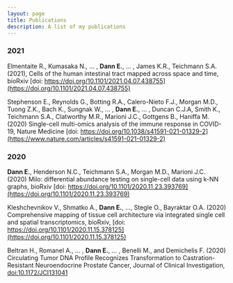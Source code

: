 ```yaml
---
layout: page
title: Publications
description: A list of my publications
---
```


### 2021

Elmentaite R., Kumasaka N., ... , **Dann E.**, ... , James K.R., Teichmann S.A. (2021), Cells of the human intestinal tract mapped across space and time, bioRxiv [doi: https://doi.org/10.1101/2021.04.07.438755](https://doi.org/10.1101/2021.04.07.438755)

Stephenson E., Reynolds G., Botting R.A., Calero-Nieto F.J., Morgan M.D., Tuong Z.K., Bach K., Sungnak W., ... , **Dann E.**, ... , Duncan C.J.A, Smith K., Teichmann S.A., Clatworthy M.R., Marioni J.C., Gottgens B., Haniffa M. (2020) Single-cell multi-omics analysis of the immune response in COVID-19, Nature Medicine [doi: https://doi.org/10.1038/s41591-021-01329-2](https://www.nature.com/articles/s41591-021-01329-2)

### 2020

**Dann E.**, Henderson N.C., Teichmann S.A., Morgan M.D., Marioni J.C. (2020) Milo: differential abundance testing on single-cell data using k-NN graphs, bioRxiv [doi: https://doi.org/10.1101/2020.11.23.393769](https://doi.org/10.1101/2020.11.23.393769)

Kleshchevnikov V., Shmatko A., **Dann E.**, ..., Stegle O.,  Bayraktar O.A. (2020) Comprehensive mapping of tissue cell architecture via integrated single cell and spatial transcriptomics, bioRxiv, [doi: https://doi.org/10.1101/2020.11.15.378125](https://doi.org/10.1101/2020.11.15.378125)

Beltran H., Romanel A., ... , **Dann E.**, ... , Benelli M., and Demichelis F. (2020) Circulating Tumor DNA Profile Recognizes Transformation to Castration-Resistant Neuroendocrine Prostate Cancer, Journal of Clinical Investigation, [doi:10.1172/JCI131041](https://www.jci.org/articles/view/131041)


